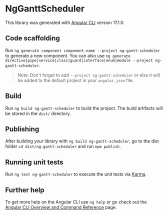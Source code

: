 # NgGanttScheduler

This library was generated with [Angular CLI](https://github.com/angular/angular-cli) version 17.1.0.

## Code scaffolding

Run `ng generate component component-name --project ng-gantt-scheduler` to generate a new component. You can also use `ng generate directive|pipe|service|class|guard|interface|enum|module --project ng-gantt-scheduler`.
> Note: Don't forget to add `--project ng-gantt-scheduler` or else it will be added to the default project in your `angular.json` file. 

## Build

Run `ng build ng-gantt-scheduler` to build the project. The build artifacts will be stored in the `dist/` directory.

## Publishing

After building your library with `ng build ng-gantt-scheduler`, go to the dist folder `cd dist/ng-gantt-scheduler` and run `npm publish`.

## Running unit tests

Run `ng test ng-gantt-scheduler` to execute the unit tests via [Karma](https://karma-runner.github.io).

## Further help

To get more help on the Angular CLI use `ng help` or go check out the [Angular CLI Overview and Command Reference](https://angular.io/cli) page.
